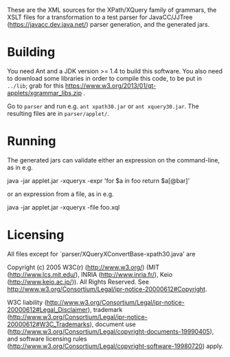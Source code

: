 These are the XML sources for the XPath/XQuery family of grammars, the
XSLT files for a transformation to a test parser for JavaCC/JJTree
(https://javacc.dev.java.net/) parser generation, and the generated
jars.


# Building

You need Ant and a JDK version >= 1.4 to build this software.  You
also need to download some libraries in order to compile this code, to
be put in `../lib`; grab for this
https://www.w3.org/2013/01/qt-applets/xgrammar_libs.zip .

Go to `parser` and run e.g. `ant xpath30.jar` or `ant xquery30.jar`.
The resulting files are in `parser/applet/`.


# Running

The generated jars can validate either an expression on the
command-line, as in e.g.

  java -jar applet.jar -xqueryx -expr 'for $a in foo return $a[@bar]'

or an expression from a file, as in e.g.

  java -jar applet.jar -xqueryx -file foo.xql


# Licensing

All files except for `parser/XQueryXConvertBase-xpath30.java' are

Copyright (c) 2005 W3C(r) (http://www.w3.org/) (MIT
(http://www.lcs.mit.edu/), INRIA (http://www.inria.fr/), Keio
(http://www.keio.ac.jp/)).  All Rights Reserved.  See
http://www.w3.org/Consortium/Legal/ipr-notice-20000612#Copyright.

W3C liability
(http://www.w3.org/Consortium/Legal/ipr-notice-20000612#Legal_Disclaimer),
trademark
(http://www.w3.org/Consortium/Legal/ipr-notice-20000612#W3C_Trademarks),
document use
(http://www.w3.org/Consortium/Legal/copyright-documents-19990405), and
software licensing rules
(http://www.w3.org/Consortium/Legal/copyright-software-19980720)
apply.
